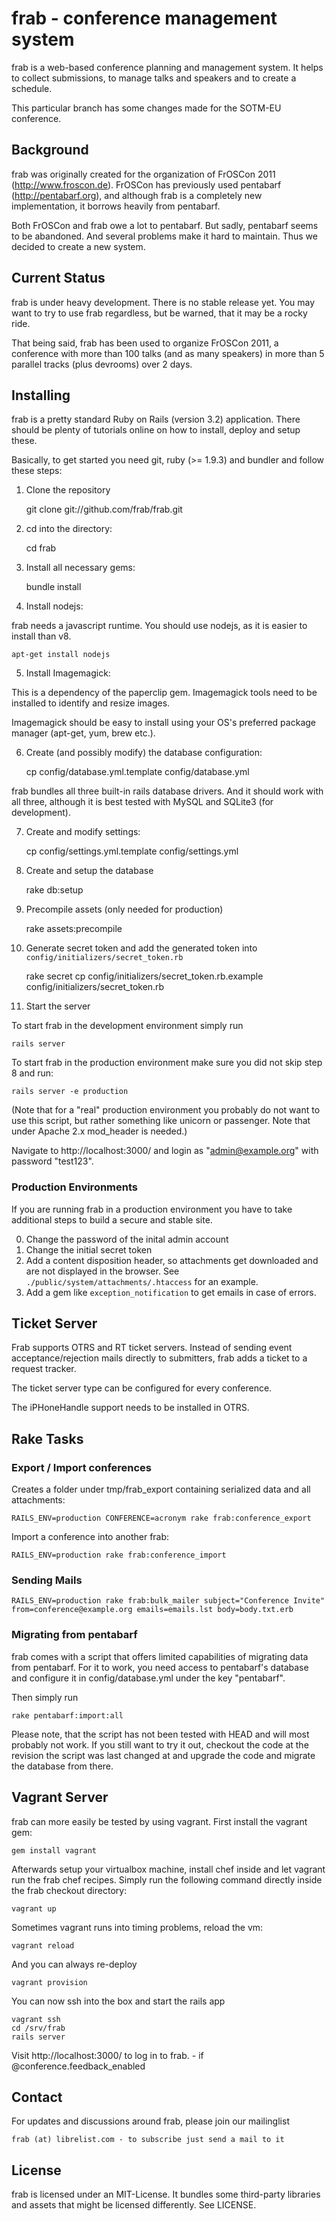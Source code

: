 # frab - conference management system

frab is a web-based conference planning and management system.
It helps to collect submissions, to manage talks and speakers
and to create a schedule.

This particular branch has some changes made for the SOTM-EU conference.

## Background

frab was originally created for the organization of FrOSCon 2011 (http://www.froscon.de).
FrOSCon has previously used pentabarf (http://pentabarf.org), and although
frab is a completely new implementation, it borrows heavily from pentabarf.

Both FrOSCon and frab owe a lot to pentabarf. But sadly, pentabarf seems to
be abandoned. And several problems make it hard to maintain. Thus we decided
to create a new system.

## Current Status

frab is under heavy development. There is no stable release yet.
You may want to try to use frab regardless, but be warned, that it may
be a rocky ride.

That being said, frab has been used to organize FrOSCon 2011, a
conference with more than 100 talks (and as many speakers) in more
than 5 parallel tracks (plus devrooms) over 2 days.

## Installing

frab is a pretty standard Ruby on Rails (version 3.2) application.
There should be plenty of tutorials online on how to install,
deploy and setup these.

Basically, to get started you need git, ruby (>= 1.9.3) and bundler
and follow these steps:

1) Clone the repository

    git clone git://github.com/frab/frab.git

2) cd into the directory:

    cd frab

3) Install all necessary gems:

    bundle install

4) Install nodejs:

frab needs a javascript runtime. You should use
nodejs, as it is easier to install than v8.

    apt-get install nodejs

5) Install Imagemagick:

This is a dependency of the paperclip gem. Imagemagick
tools need to be installed to identify and resize images.

Imagemagick should be easy to install using your OS's
preferred package manager (apt-get, yum, brew etc.).

6) Create (and possibly modify) the database configuration:

    cp config/database.yml.template config/database.yml

frab bundles all three built-in rails database drivers.
And it should work with all three, although it is best tested
with MySQL and SQLite3 (for development).

7) Create and modify settings:

    cp config/settings.yml.template config/settings.yml

8) Create and setup the database

    rake db:setup

9) Precompile assets (only needed for production)

    rake assets:precompile

10) Generate secret token and add the generated token into `config/initializers/secret_token.rb`

    rake secret
    cp config/initializers/secret_token.rb.example config/initializers/secret_token.rb

11) Start the server

To start frab in the development environment simply run

    rails server

To start frab in the production environment make sure you
did not skip step 8 and run:

    rails server -e production

(Note that for a "real" production environment you
probably do not want to use this script, but rather something
like unicorn or passenger. Note that under Apache 2.x
mod_header is needed.)

Navigate to http://localhost:3000/ and login as
"admin@example.org" with password "test123".

### Production Environments

If you are running frab in a production environment you have to
take additional steps to build a secure and stable site.

0. Change the password of the inital admin account
1. Change the initial secret token
2. Add a content disposition header, so attachments get downloaded and 
are not displayed in the browser. See `./public/system/attachments/.htaccess` for an example.
3. Add a gem like `exception_notification` to get emails in case of errors.

## Ticket Server

Frab supports OTRS and RT ticket servers. Instead of sending
event acceptance/rejection mails directly to submitters, frab adds
a ticket to a request tracker.

The ticket server type can be configured for every conference.

The iPHoneHandle support needs to be installed in OTRS.

## Rake Tasks

### Export / Import conferences

Creates a folder under tmp/frab\_export containing serialized data and
all attachments:

    RAILS_ENV=production CONFERENCE=acronym rake frab:conference_export

Import a conference into another frab:    

    RAILS_ENV=production rake frab:conference_import

### Sending Mails

    RAILS_ENV=production rake frab:bulk_mailer subject="Conference Invite" from=conference@example.org emails=emails.lst body=body.txt.erb

### Migrating from pentabarf

frab comes with a script that offers limited capabilities of
migrating data from pentabarf. For it to work, you need access
to pentabarf's database and configure it in config/database.yml
under the key "pentabarf".

Then simply run

    rake pentabarf:import:all

Please note, that the script has not been tested with HEAD
and will most probably not work. If you still want to try it
out, checkout the code at the revision the script was last
changed at and upgrade the code and migrate the database
from there.


## Vagrant Server

frab can more easily be tested by using vagrant. First install the
vagrant gem:

    gem install vagrant

Afterwards setup your virtualbox machine, install chef inside and
let vagrant run the frab chef recipes.
Simply run the following command directly inside the frab checkout
directory:

    vagrant up


Sometimes vagrant runs into timing problems, reload the vm:

    vagrant reload

And you can always re-deploy

    vagrant provision

You can now ssh into the box and start the rails app

    vagrant ssh
    cd /srv/frab
    rails server

Visit http://localhost:3000/ to log in to frab.
    - if @conference.feedback_enabled

## Contact    

For updates and discussions around frab, please join our mailinglist 

    frab (at) librelist.com - to subscribe just send a mail to it

## License

frab is licensed under an MIT-License. It bundles some
third-party libraries and assets that might be licensed
differently. See LICENSE.
